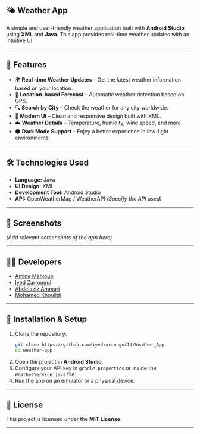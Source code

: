 ## 🌤 Weather App

A simple and user-friendly weather application built with **Android Studio** using **XML** and **Java**. This app provides real-time weather updates with an intuitive UI.

---

## 🚀 Features

- 🌍 **Real-time Weather Updates** – Get the latest weather information based on your location.
- 📍 **Location-based Forecast** – Automatic weather detection based on GPS.
- 🔍 **Search by City** – Check the weather for any city worldwide.
- 🎨 **Modern UI** – Clean and responsive design built with XML.
- ☁️ **Weather Details** – Temperature, humidity, wind speed, and more.
- 🌑 **Dark Mode Support** – Enjoy a better experience in low-light environments.

---

## 🛠️ Technologies Used

- **Language:** Java
- **UI Design:** XML
- **Development Tool:** Android Studio
- **API:** OpenWeatherMap / WeatherAPI *(Specify the API used)*

---

## 📸 Screenshots

*(Add relevant screenshots of the app here)*

---

## 👨‍💻 Developers

- [Amine Mahjoub](https://www.linkedin.com/in/amine-mahjoub/)
- [Iyed Zarrougui](https://www.linkedin.com/in/iyedzarrougui/)
- [Abdelaziz Ammari](https://www.linkedin.com/in/abdelaziz-amari/)
- [Mohamed Khouildi](https://www.linkedin.com/in/mohamed-khouildi/)

---

## 🔧 Installation & Setup

1. Clone the repository:
   ```sh
   git clone https://github.com/iyedzarrougui14/Weather_App
   cd weather-app
   ```
2. Open the project in **Android Studio**.
3. Configure your API key in `gradle.properties` or inside the `WeatherService.java` file.
4. Run the app on an emulator or a physical device.

---

## 📜 License

This project is licensed under the **MIT License**.

---
